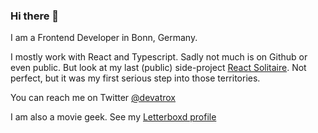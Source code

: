 ### Hi there 👋

I am a Frontend Developer in Bonn, Germany.

I mostly work with React and Typescript. Sadly not much is on Github or even public. But look at my last (public) side-project [React Solitaire](https://github.com/devatrox/Solitaire). Not perfect, but it was my first serious step into those territories.

You can reach me on Twitter [@devatrox](https://twitter.com/devatrox)

I am also a movie geek. See my [Letterboxd profile](https://letterboxd.com/devatrox/) 
